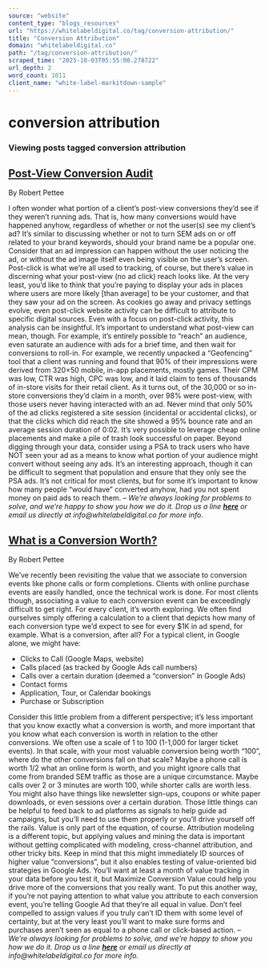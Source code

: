 ```yaml
---
source: "website"
content_type: "blogs_resources"
url: "https://whitelabeldigital.co/tag/conversion-attribution/"
title: "Conversion Attribution"
domain: "whitelabeldigital.co"
path: "/tag/conversion-attribution/"
scraped_time: "2025-10-03T05:55:00.278722"
url_depth: 2
word_count: 1011
client_name: "white-label-markitdown-sample"
---
```


# conversion attribution

### Viewing posts tagged conversion attribution

## [Post-View Conversion Audit](https://whitelabeldigital.co/post-view-conversion-audit/)

By Robert Pettee

I often wonder what portion of a client’s post-view conversions they’d see if they weren’t running ads. That is, how many conversions would have happened anyhow, regardless of whether or not the user(s) see my client’s ad? It’s similar to discussing whether or not to turn SEM ads on or off related to your brand keywords, should your brand name be a popular one. Consider that an ad impression can happen without the user noticing the ad, or without the ad image itself even being visible on the user’s screen. Post-click is what we’re all used to tracking, of course, but there’s value in discerning what your post-view (no ad click) reach looks like. At the very least, you’d like to think that you’re paying to display your ads in places where users are more likely [than average] to be your customer, and that they saw your ad on the screen. As cookies go away and privacy settings evolve, even post-click website activity can be difficult to attribute to specific digital sources. Even with a focus on post-click activity, this analysis can be insightful. It’s important to understand what post-view can mean, though. For example, it’s entirely possible to “reach” an audience, even saturate an audience with ads for a brief time, and then wait for conversions to roll-in. For example, we recently unpacked a “Geofencing” tool that a client was running and found that 90% of their impressions were derived from 320×50 mobile, in-app placements, mostly games. Their CPM was low, CTR was high, CPC was low, and it laid claim to tens of thousands of in-store visits for their retail client. As it turns out, of the 30,000 or so in-store conversions they’d claim in a month, over 98% were post-view, with those users never having interacted with an ad. Never mind that only 50% of the ad clicks registered a site session (incidental or accidental clicks), or that the clicks which did reach the site showed a 95% bounce rate and an average session duration of 0:02. It’s very possible to leverage cheap online placements and make a pile of trash look successful on paper. Beyond digging through your data, consider using a PSA to track users who have NOT seen your ad as a means to know what portion of your audience might convert without seeing any ads. It’s an interesting approach, though it can be difficult to segment that population and ensure that they only see the PSA ads. It’s not critical for most clients, but for some it’s important to know how many people “would have” converted anyhow, had you not spent money on paid ads to reach them. – _We’re always looking for problems to solve, and we’re happy to show you how we do it. Drop us a line [**here**](https://whitelabeldigital.co/contact/) or email us directly at _info@whitelabeldigital.co_ for more info._

## [What is a Conversion Worth?](https://whitelabeldigital.co/what-is-a-conversion-worth/)

By Robert Pettee

We’ve recently been revisiting the value that we associate to conversion events like phone calls or form completions. Clients with online purchase events are easily handled, once the technical work is done. For most clients though, associating a value to each conversion event can be exceedingly difficult to get right. For every client, it’s worth exploring. We often find ourselves simply offering a calculation to a client that depicts how many of each conversion type we’d expect to see for every $1K in ad spend, for example. What is a conversion, after all? For a typical client, in Google alone, we might have:

- Clicks to Call (Google Maps, website)
- Calls placed (as tracked by Google Ads call numbers)
- Calls over a certain duration (deemed a “conversion” in Google Ads)
- Contact forms
- Application, Tour, or Calendar bookings
- Purchase or Subscription

Consider this little problem from a different perspective; it’s less important that you know exactly what a conversion is worth, and more important that you know what each conversion is worth in relation to the other conversions. We often use a scale of 1 to 100 (1-1,000 for larger ticket events). In that scale, with your most valuable conversion being worth “100”, where do the other conversions fall on that scale? Maybe a phone call is worth 1/2 what an online form is worth, and you might ignore calls that come from branded SEM traffic as those are a unique circumstance. Maybe calls over 2 or 3 minutes are worth 100, while shorter calls are worth less. You might also have things like newsletter sign-ups, coupons or white paper downloads, or even sessions over a certain duration. Those little things can be helpful to feed back to ad platforms as signals to help guide ad campaigns, but you’ll need to use them properly or you’ll drive yourself off the rails. Value is only part of the equation, of course. Attribution modeling is a different topic, but applying values and mining the data is important without getting complicated with modeling, cross-channel attribution, and other tricky bits. Keep in mind that this might immediately ID sources of higher value “conversions”, but it also enables testing of value-oriented bid strategies in Google Ads. You’ll want at least a month of value tracking in your data before you test it, but Maximize Conversion Value could help you drive more of the conversions that you really want. To put this another way, if you’re not paying attention to what value you attribute to each conversion event, you’re telling Google Ad that they’re all equal in value. Don’t feel compelled to assign values if you truly can’t ID them with some level of certainty, but at the very least you’ll want to make sure forms and purchases aren’t seen as equal to a phone call or click-based action. – _We’re always looking for problems to solve, and we’re happy to show you how we do it. Drop us a line [**here**](https://whitelabeldigital.co/contact/) or email us directly at _info@whitelabeldigital.co_ for more info._